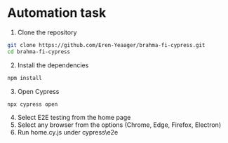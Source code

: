 # Automation task 

1. Clone the repository
  

```bash
git clone https://github.com/Eren-Yeaager/brahma-fi-cypress.git
cd brahma-fi-cypress
```

2. Install the dependencies

```bash
npm install
```
3. Open Cypress
```bash
npx cypress open
```

4. Select E2E testing from the home page 
5. Select any browser from the options (Chrome, Edge, Firefox, Electron)
6. Run home.cy.js under cypress\e2e
